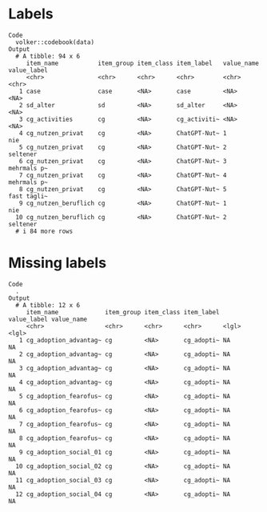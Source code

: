 # Labels

    Code
      volker::codebook(data)
    Output
      # A tibble: 94 x 6
         item_name           item_group item_class item_label   value_name value_label
         <chr>               <chr>      <chr>      <chr>        <chr>      <chr>      
       1 case                case       <NA>       case         <NA>       <NA>       
       2 sd_alter            sd         <NA>       sd_alter     <NA>       <NA>       
       3 cg_activities       cg         <NA>       cg_activiti~ <NA>       <NA>       
       4 cg_nutzen_privat    cg         <NA>       ChatGPT-Nut~ 1          nie        
       5 cg_nutzen_privat    cg         <NA>       ChatGPT-Nut~ 2          seltener   
       6 cg_nutzen_privat    cg         <NA>       ChatGPT-Nut~ 3          mehrmals p~
       7 cg_nutzen_privat    cg         <NA>       ChatGPT-Nut~ 4          mehrmals p~
       8 cg_nutzen_privat    cg         <NA>       ChatGPT-Nut~ 5          fast tägli~
       9 cg_nutzen_beruflich cg         <NA>       ChatGPT-Nut~ 1          nie        
      10 cg_nutzen_beruflich cg         <NA>       ChatGPT-Nut~ 2          seltener   
      # i 84 more rows

# Missing labels

    Code
      .
    Output
      # A tibble: 12 x 6
         item_name             item_group item_class item_label value_label value_name
         <chr>                 <chr>      <chr>      <chr>      <lgl>       <lgl>     
       1 cg_adoption_advantag~ cg         <NA>       cg_adopti~ NA          NA        
       2 cg_adoption_advantag~ cg         <NA>       cg_adopti~ NA          NA        
       3 cg_adoption_advantag~ cg         <NA>       cg_adopti~ NA          NA        
       4 cg_adoption_advantag~ cg         <NA>       cg_adopti~ NA          NA        
       5 cg_adoption_fearofus~ cg         <NA>       cg_adopti~ NA          NA        
       6 cg_adoption_fearofus~ cg         <NA>       cg_adopti~ NA          NA        
       7 cg_adoption_fearofus~ cg         <NA>       cg_adopti~ NA          NA        
       8 cg_adoption_fearofus~ cg         <NA>       cg_adopti~ NA          NA        
       9 cg_adoption_social_01 cg         <NA>       cg_adopti~ NA          NA        
      10 cg_adoption_social_02 cg         <NA>       cg_adopti~ NA          NA        
      11 cg_adoption_social_03 cg         <NA>       cg_adopti~ NA          NA        
      12 cg_adoption_social_04 cg         <NA>       cg_adopti~ NA          NA        

